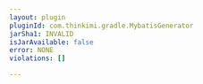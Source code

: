 ```yaml
---
layout: plugin
pluginId: com.thinkimi.gradle.MybatisGenerator
jarSha1: INVALID
isJarAvailable: false
error: NONE
violations: []

---
```


